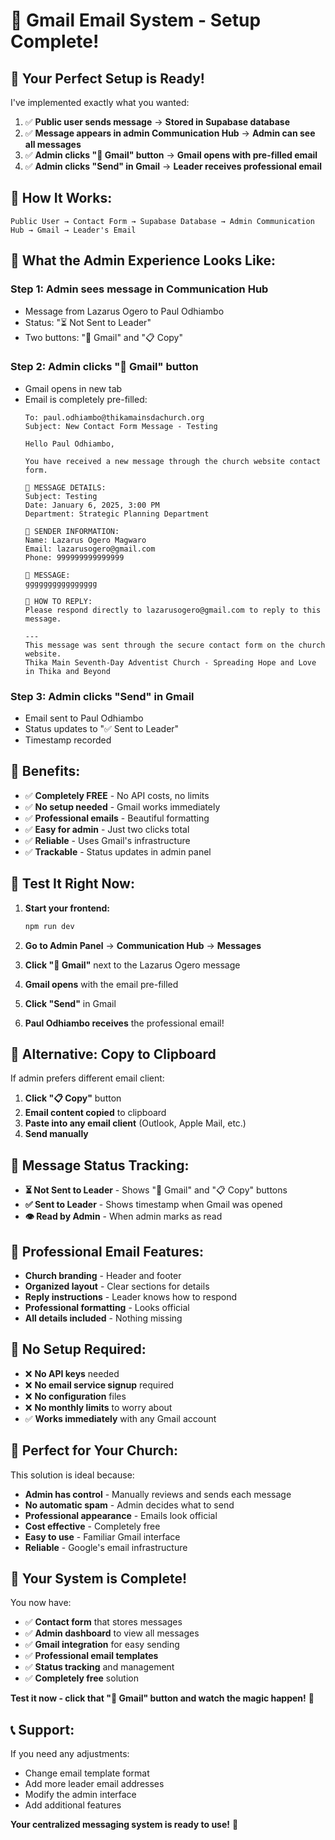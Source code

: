 # 📧 Gmail Email System - Setup Complete!

## 🎉 **Your Perfect Setup is Ready!**

I've implemented exactly what you wanted:

1. ✅ **Public user sends message** → **Stored in Supabase database**
2. ✅ **Message appears in admin Communication Hub** → **Admin can see all messages**
3. ✅ **Admin clicks "📧 Gmail" button** → **Gmail opens with pre-filled email**
4. ✅ **Admin clicks "Send" in Gmail** → **Leader receives professional email**

## 🚀 **How It Works:**

```
Public User → Contact Form → Supabase Database → Admin Communication Hub → Gmail → Leader's Email
```

## 📧 **What the Admin Experience Looks Like:**

### **Step 1: Admin sees message in Communication Hub**
- Message from Lazarus Ogero to Paul Odhiambo
- Status: "⏳ Not Sent to Leader"
- Two buttons: "📧 Gmail" and "📋 Copy"

### **Step 2: Admin clicks "📧 Gmail" button**
- Gmail opens in new tab
- Email is completely pre-filled:
  ```
  To: paul.odhiambo@thikamainsdachurch.org
  Subject: New Contact Form Message - Testing
  
  Hello Paul Odhiambo,
  
  You have received a new message through the church website contact form.
  
  📧 MESSAGE DETAILS:
  Subject: Testing
  Date: January 6, 2025, 3:00 PM
  Department: Strategic Planning Department
  
  👤 SENDER INFORMATION:
  Name: Lazarus Ogero Magwaro
  Email: lazarusogero@gmail.com
  Phone: 999999999999999
  
  💬 MESSAGE:
  gggggggggggggggg
  
  📝 HOW TO REPLY:
  Please respond directly to lazarusogero@gmail.com to reply to this message.
  
  ---
  This message was sent through the secure contact form on the church website.
  Thika Main Seventh-Day Adventist Church - Spreading Hope and Love in Thika and Beyond
  ```

### **Step 3: Admin clicks "Send" in Gmail**
- Email sent to Paul Odhiambo
- Status updates to "✅ Sent to Leader"
- Timestamp recorded

## 🎯 **Benefits:**

- ✅ **Completely FREE** - No API costs, no limits
- ✅ **No setup needed** - Gmail works immediately
- ✅ **Professional emails** - Beautiful formatting
- ✅ **Easy for admin** - Just two clicks total
- ✅ **Reliable** - Uses Gmail's infrastructure
- ✅ **Trackable** - Status updates in admin panel

## 🧪 **Test It Right Now:**

1. **Start your frontend:**
   ```bash
   npm run dev
   ```

2. **Go to Admin Panel** → **Communication Hub** → **Messages**

3. **Click "📧 Gmail"** next to the Lazarus Ogero message

4. **Gmail opens** with the email pre-filled

5. **Click "Send"** in Gmail

6. **Paul Odhiambo receives** the professional email!

## 📱 **Alternative: Copy to Clipboard**

If admin prefers different email client:

1. **Click "📋 Copy"** button
2. **Email content copied** to clipboard
3. **Paste into any email client** (Outlook, Apple Mail, etc.)
4. **Send manually**

## 🔄 **Message Status Tracking:**

- **⏳ Not Sent to Leader** - Shows "📧 Gmail" and "📋 Copy" buttons
- **✅ Sent to Leader** - Shows timestamp when Gmail was opened
- **👁️ Read by Admin** - When admin marks as read

## 🎨 **Professional Email Features:**

- **Church branding** - Header and footer
- **Organized layout** - Clear sections for details
- **Reply instructions** - Leader knows how to respond
- **Professional formatting** - Looks official
- **All details included** - Nothing missing

## 🚨 **No Setup Required:**

- ❌ **No API keys** needed
- ❌ **No email service signup** required
- ❌ **No configuration** files
- ❌ **No monthly limits** to worry about
- ✅ **Works immediately** with any Gmail account

## 🎯 **Perfect for Your Church:**

This solution is ideal because:

- **Admin has control** - Manually reviews and sends each message
- **No automatic spam** - Admin decides what to send
- **Professional appearance** - Emails look official
- **Cost effective** - Completely free
- **Easy to use** - Familiar Gmail interface
- **Reliable** - Google's email infrastructure

## 🎉 **Your System is Complete!**

You now have:
- ✅ **Contact form** that stores messages
- ✅ **Admin dashboard** to view all messages
- ✅ **Gmail integration** for easy sending
- ✅ **Professional email templates**
- ✅ **Status tracking** and management
- ✅ **Completely free** solution

**Test it now - click that "📧 Gmail" button and watch the magic happen!** 🚀

## 📞 **Support:**

If you need any adjustments:
- Change email template format
- Add more leader email addresses
- Modify the admin interface
- Add additional features

**Your centralized messaging system is ready to use!** 🎉

